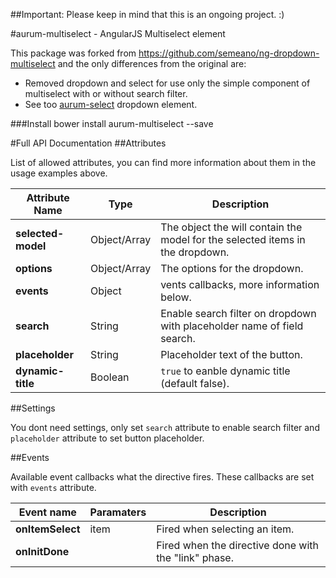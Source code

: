 ##Important: Please keep in mind that this is an ongoing project. :)

#aurum-multiselect - AngularJS Multiselect element

This package was forked from https://github.com/semeano/ng-dropdown-multiselect and the only differences from the original are:

* Removed dropdown and select for use only the simple component of multiselect with or without search filter.
* See too [aurum-select](#) dropdown element.

###Install
  bower install aurum-multiselect --save

#Full API Documentation
##Attributes

List of allowed attributes, you can find more information about them in the usage examples above.

| Attribute Name      | Type         | Description    |
| ------------------- | ------------ | -------------- |
| **selected-model**  | Object/Array | The object the will contain the model for the selected items in the dropdown. |
| **options**         | Object/Array | The options for the dropdown. |
| **events**          | Object       | vents callbacks, more information below. |
| **search**          | String       | Enable search filter on dropdown with placeholder name of field search. |
| **placeholder**     | String       | Placeholder text of the button. |
| **dynamic-title**   | Boolean      | `true` to eanble dynamic title (default false). |

##Settings

You dont need settings, only set `search` attribute to enable search filter and `placeholder` attribute to set button placeholder.

##Events

Available event callbacks what the directive fires. These callbacks are set with `events` attribute.

| Event name  | Paramaters  | Description   |
| ----------- | ----------- | ------------- |
| **onItemSelect** | item | Fired when selecting an item. |
| **onInitDone** |  | Fired when the directive done with the "link" phase. |